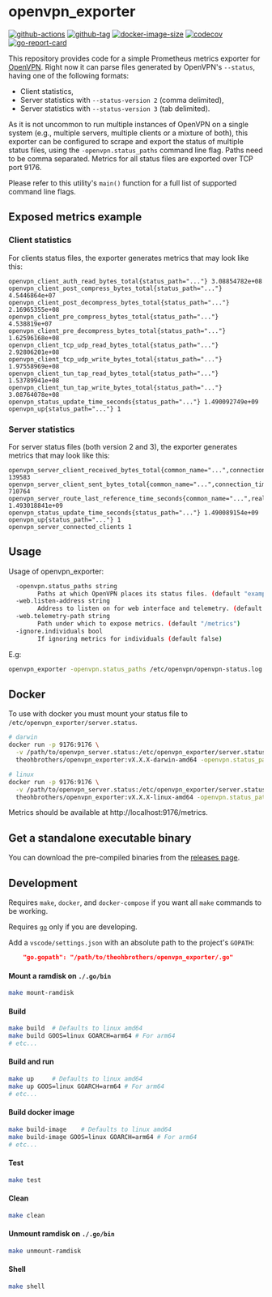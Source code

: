 # openvpn_exporter

[![github-actions](https://github.com/theohbrothers/openvpn_exporter/workflows/ci/badge.svg)](https://github.com/theohbrothers/openvpn_exporter/actions)
[![github-tag](https://img.shields.io/github/tag/theohbrothers/openvpn_exporter)](https://github.com/theohbrothers/openvpn_exporter/releases/)
[![docker-image-size](https://img.shields.io/docker/image-size/theohbrothers/openvpn_exporter/latest)](https://hub.docker.com/r/theohbrothers/openvpn_exporter)
[![codecov](https://codecov.io/gh/theohbrothers/openvpn_exporter/branch/master/graph/badge.svg)](https://codecov.io/gh/theohbrothers/openvpn_exporter)
[![go-report-card](https://goreportcard.com/badge/github.com/theohbrothers/openvpn_exporter)](https://goreportcard.com/report/github.com/theohbrothers/openvpn_exporter)

This repository provides code for a simple Prometheus metrics exporter
for [OpenVPN](https://openvpn.net/). Right now it can parse files
generated by OpenVPN's `--status`, having one of the following formats:

* Client statistics,
* Server statistics with `--status-version 2` (comma delimited),
* Server statistics with `--status-version 3` (tab delimited).

As it is not uncommon to run multiple instances of OpenVPN on a single
system (e.g., multiple servers, multiple clients or a mixture of both),
this exporter can be configured to scrape and export the status of
multiple status files, using the `-openvpn.status_paths` command line
flag. Paths need to be comma separated. Metrics for all status files are
exported over TCP port 9176.

Please refer to this utility's `main()` function for a full list of
supported command line flags.

## Exposed metrics example

### Client statistics

For clients status files, the exporter generates metrics that may look
like this:

```
openvpn_client_auth_read_bytes_total{status_path="..."} 3.08854782e+08
openvpn_client_post_compress_bytes_total{status_path="..."} 4.5446864e+07
openvpn_client_post_decompress_bytes_total{status_path="..."} 2.16965355e+08
openvpn_client_pre_compress_bytes_total{status_path="..."} 4.538819e+07
openvpn_client_pre_decompress_bytes_total{status_path="..."} 1.62596168e+08
openvpn_client_tcp_udp_read_bytes_total{status_path="..."} 2.92806201e+08
openvpn_client_tcp_udp_write_bytes_total{status_path="..."} 1.97558969e+08
openvpn_client_tun_tap_read_bytes_total{status_path="..."} 1.53789941e+08
openvpn_client_tun_tap_write_bytes_total{status_path="..."} 3.08764078e+08
openvpn_status_update_time_seconds{status_path="..."} 1.490092749e+09
openvpn_up{status_path="..."} 1
```

### Server statistics

For server status files (both version 2 and 3), the exporter generates
metrics that may look like this:

```
openvpn_server_client_received_bytes_total{common_name="...",connection_time="...",real_address="...",status_path="...",username="...",virtual_address="..."} 139583
openvpn_server_client_sent_bytes_total{common_name="...",connection_time="...",real_address="...",status_path="...",username="...",virtual_address="..."} 710764
openvpn_server_route_last_reference_time_seconds{common_name="...",real_address="...",status_path="...",virtual_address="..."} 1.493018841e+09
openvpn_status_update_time_seconds{status_path="..."} 1.490089154e+09
openvpn_up{status_path="..."} 1
openvpn_server_connected_clients 1
```

## Usage

Usage of openvpn_exporter:

```sh
  -openvpn.status_paths string
    	Paths at which OpenVPN places its status files. (default "examples/client.status,examples/server2.status,examples/server3.status")
  -web.listen-address string
    	Address to listen on for web interface and telemetry. (default ":9176")
  -web.telemetry-path string
    	Path under which to expose metrics. (default "/metrics")
  -ignore.individuals bool
        If ignoring metrics for individuals (default false)
```

E.g:

```sh
openvpn_exporter -openvpn.status_paths /etc/openvpn/openvpn-status.log
```

## Docker

To use with docker you must mount your status file to `/etc/openvpn_exporter/server.status`.

```sh
# darwin
docker run -p 9176:9176 \
  -v /path/to/openvpn_server.status:/etc/openvpn_exporter/server.status \
  theohbrothers/openvpn_exporter:vX.X.X-darwin-amd64 -openvpn.status_paths /etc/openvpn_exporter/server.status

# linux
docker run -p 9176:9176 \
  -v /path/to/openvpn_server.status:/etc/openvpn_exporter/server.status \
  theohbrothers/openvpn_exporter:vX.X.X-linux-amd64 -openvpn.status_paths /etc/openvpn_exporter/server.status
```

Metrics should be available at http://localhost:9176/metrics.

## Get a standalone executable binary

You can download the pre-compiled binaries from the
[releases page](https://github.com/theohbrothers/openvpn_exporter/releases).

## Development

Requires `make`, `docker`, and `docker-compose` if you want all `make` commands to be working.

Requires [`go`](https://golang.org/doc/install) only if you are developing.

Add a `vscode/settings.json` with an absolute path to the project's `GOPATH`:

```json
    "go.gopath": "/path/to/theohbrothers/openvpn_exporter/.go"

```

#### Mount a ramdisk on `./.go/bin`

```sh
make mount-ramdisk
```

#### Build

```sh
make build  # Defaults to linux amd64
make build GOOS=linux GOARCH=arm64 # For arm64
# etc...
```

#### Build and run

```sh
make up     # Defaults to linux amd64
make up GOOS=linux GOARCH=arm64 # For arm64
# etc...
```

#### Build docker image

```sh
make build-image    # Defaults to linux amd64
make build-image GOOS=linux GOARCH=arm64 # For arm64
# etc...
```

#### Test

```sh
make test
```

#### Clean

```sh
make clean
```

#### Unmount ramdisk on `./.go/bin`

```sh
make unmount-ramdisk
```

#### Shell

```sh
make shell
```
